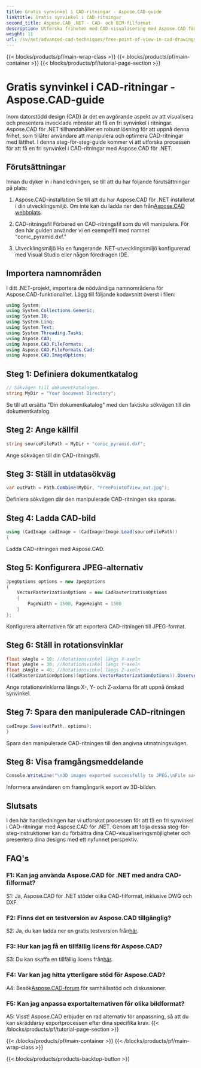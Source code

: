 ```yaml
---
title: Gratis synvinkel i CAD-ritningar - Aspose.CAD-guide
linktitle: Gratis synvinkel i CAD-ritningar
second_title: Aspose.CAD .NET - CAD- och BIM-filformat
description: Utforska friheten med CAD-visualisering med Aspose.CAD för .NET. Följ vår steg-för-steg-guide för en unik synvinkel.
weight: 11
url: /sv/net/advanced-cad-techniques/free-point-of-view-in-cad-drawings/
---
```


{{< blocks/products/pf/main-wrap-class >}}
{{< blocks/products/pf/main-container >}}
{{< blocks/products/pf/tutorial-page-section >}}

# Gratis synvinkel i CAD-ritningar - Aspose.CAD-guide

Inom datorstödd design (CAD) är det en avgörande aspekt av att visualisera och presentera invecklade mönster att få en fri synvinkel i ritningar. Aspose.CAD för .NET tillhandahåller en robust lösning för att uppnå denna frihet, som tillåter användare att manipulera och optimera CAD-ritningar med lätthet. I denna steg-för-steg-guide kommer vi att utforska processen för att få en fri synvinkel i CAD-ritningar med Aspose.CAD för .NET.

## Förutsättningar

Innan du dyker in i handledningen, se till att du har följande förutsättningar på plats:

1. Aspose.CAD-installation
 Se till att du har Aspose.CAD för .NET installerat i din utvecklingsmiljö. Om inte kan du ladda ner den från[Aspose.CAD webbplats](https://releases.aspose.com/cad/net/).

2. CAD-ritningsfil
Förbered en CAD-ritningsfil som du vill manipulera. För den här guiden använder vi en exempelfil med namnet "conic_pyramid.dxf."

3. Utvecklingsmiljö
Ha en fungerande .NET-utvecklingsmiljö konfigurerad med Visual Studio eller någon föredragen IDE.

## Importera namnområden

I ditt .NET-projekt, importera de nödvändiga namnområdena för Aspose.CAD-funktionalitet. Lägg till följande kodavsnitt överst i filen:

```csharp
using System;
using System.Collections.Generic;
using System.IO;
using System.Linq;
using System.Text;
using System.Threading.Tasks;
using Aspose.CAD;
using Aspose.CAD.FileFormats;
using Aspose.CAD.FileFormats.Cad;
using Aspose.CAD.ImageOptions;
```


## Steg 1: Definiera dokumentkatalog

```csharp
// Sökvägen till dokumentkatalogen.
string MyDir = "Your Document Directory";
```

Se till att ersätta "Din dokumentkatalog" med den faktiska sökvägen till din dokumentkatalog.

## Steg 2: Ange källfil

```csharp
string sourceFilePath = MyDir + "conic_pyramid.dxf";
```

Ange sökvägen till din CAD-ritningsfil.

## Steg 3: Ställ in utdatasökväg

```csharp
var outPath = Path.Combine(MyDir, "FreePointOfView_out.jpg");
```

Definiera sökvägen där den manipulerade CAD-ritningen ska sparas.

## Steg 4: Ladda CAD-bild

```csharp
using (CadImage cadImage = (CadImage)Image.Load(sourceFilePath))
{
```

Ladda CAD-ritningen med Aspose.CAD.

## Steg 5: Konfigurera JPEG-alternativ

```csharp
JpegOptions options = new JpegOptions
{
    VectorRasterizationOptions = new CadRasterizationOptions
    {
        PageWidth = 1500, PageHeight = 1500
    }
};
```

Konfigurera alternativen för att exportera CAD-ritningen till JPEG-format.

## Steg 6: Ställ in rotationsvinklar

```csharp
float xAngle = 10; //Rotationsvinkel längs X-axeln
float yAngle = 30; //Rotationsvinkel längs Y-axeln
float zAngle = 40; //Rotationsvinkel längs Z-axeln
((CadRasterizationOptions)(options.VectorRasterizationOptions)).ObserverPoint = new ObserverPoint(xAngle, yAngle, zAngle);
```

Ange rotationsvinklarna längs X-, Y- och Z-axlarna för att uppnå önskad synvinkel.

## Steg 7: Spara den manipulerade CAD-ritningen

```csharp
cadImage.Save(outPath, options);
}
```

Spara den manipulerade CAD-ritningen till den angivna utmatningsvägen.

## Steg 8: Visa framgångsmeddelande

```csharp
Console.WriteLine("\n3D images exported successfully to JPEG.\nFile saved at " + outPath);
```

Informera användaren om framgångsrik export av 3D-bilden.

## Slutsats

I den här handledningen har vi utforskat processen för att få en fri synvinkel i CAD-ritningar med Aspose.CAD för .NET. Genom att följa dessa steg-för-steg-instruktioner kan du förbättra dina CAD-visualiseringsmöjligheter och presentera dina designs med ett nyfunnet perspektiv.


## FAQ's

### F1: Kan jag använda Aspose.CAD för .NET med andra CAD-filformat?

S1: Ja, Aspose.CAD för .NET stöder olika CAD-filformat, inklusive DWG och DXF.

### F2: Finns det en testversion av Aspose.CAD tillgänglig?

 S2: Ja, du kan ladda ner en gratis testversion från[här](https://releases.aspose.com/).

### F3: Hur kan jag få en tillfällig licens för Aspose.CAD?

 S3: Du kan skaffa en tillfällig licens från[här](https://purchase.aspose.com/temporary-license/).

### F4: Var kan jag hitta ytterligare stöd för Aspose.CAD?

 A4: Besök[Aspose.CAD-forum](https://forum.aspose.com/c/cad/19) för samhällsstöd och diskussioner.

### F5: Kan jag anpassa exportalternativen för olika bildformat?

A5: Visst! Aspose.CAD erbjuder en rad alternativ för anpassning, så att du kan skräddarsy exportprocessen efter dina specifika krav.
{{< /blocks/products/pf/tutorial-page-section >}}

{{< /blocks/products/pf/main-container >}}
{{< /blocks/products/pf/main-wrap-class >}}

{{< blocks/products/products-backtop-button >}}
